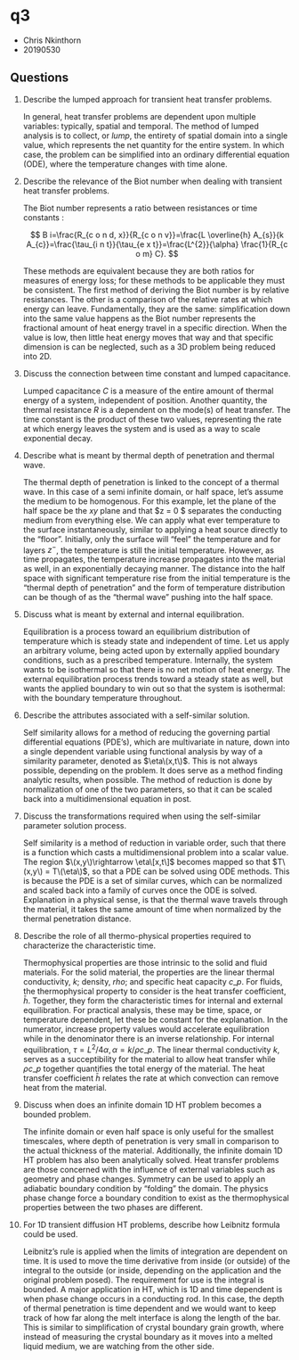 # q3

* Chris Nkinthorn
* 20190530

## Questions

1. Describe the lumped approach for transient heat transfer problems.

   In general, heat transfer problems are dependent upon multiple variables: typically, spatial and temporal. The method of lumped analysis is to collect, or _lump_, the entirety of spatial domain into a single value, which represents the net quantity for the entire system. In which case, the problem can be simplified into an ordinary differential equation \(ODE\), where the temperature changes with time alone.

2. Describe the relevance of the Biot number when dealing with transient heat transfer problems.

   The Biot number represents a ratio between resistances or time constants :

   $$
   B i=\frac{R_{c o n d, x}}{R_{c o n v}}=\frac{L \overline{h} A_{s}}{k A_{c}}=\frac{\tau_{i n t}}{\tau_{e x t}}=\frac{L^{2}}{\alpha} \frac{1}{R_{c o m} C}.
   $$

   These methods are equivalent because they are both ratios for measures of energy loss; for these methods to be applicable they must be consistent. The first method of deriving the Biot number is by relative resistances. The other is a comparison of the relative rates at which energy can leave. Fundamentally, they are the same: simplification down into the same value happens as the Biot number represents the fractional amount of heat energy travel in a specific direction. When the value is low, then little heat energy moves that way and that specific dimension is can be neglected, such as a 3D problem being reduced into 2D.

3. Discuss the connection between time constant and lumped capacitance.

   Lumped capacitance $C$ is a measure of the entire amount of thermal energy of a system, independent of position. Another quantity, the thermal resistance $R$ is a dependent on the mode\(s\) of heat transfer. The time constant is the product of these two values, representing the rate at which energy leaves the system and is used as a way to scale exponential decay.

4. Describe what is meant by thermal depth of penetration and thermal wave.

   The thermal depth of penetration is linked to the concept of a thermal wave. In this case of a semi infinite domain, or half space, let’s assume the medium to be homogenous. For this example, let the plane of the half space be the $xy$ plane and that $z = 0 $ separates the conducting medium from everything else. We can apply what ever temperature to the surface instantaneously, similar to applying a heat source directly to the “floor”. Initially, only the surface will “feel” the temperature and for layers $z^-$, the temperature is still the initial temperature. However, as time propagates, the temperature increase propagates into the material as well, in an exponentially decaying manner. The distance into the half space with significant temperature rise from the initial temperature is the “thermal depth of penetration” and the form of temperature distribution can be though of as the “thermal wave” pushing into the half space.

5. Discuss what is meant by external and internal equilibration.

   Equilibration is a process toward an equilibrium distribution of temperature which is steady state and independent of time. Let us apply an arbitrary volume, being acted upon by externally applied boundary conditions, such as a prescribed temperature. Internally, the system wants to be isothermal so that there is no net motion of heat energy. The external equilibration process trends toward a steady state as well, but wants the applied boundary to win out so that the system is isothermal: with the boundary temperature throughout.

6. Describe the attributes associated with a self-similar solution.

   Self similarity allows for a method of reducing the governing partial differential equations \(PDE’s\), which are multivariate in nature, down into a single dependent variable using functional analysis by way of a similarity parameter, denoted as $\eta\(x,t\)$. This is not always possible, depending on the problem. It does serve as a method finding analytic results, when possible. The method of reduction is done by normalization of one of the two parameters, so that it can be scaled back into a multidimensional equation in post.

7. Discuss the transformations required when using the self-similar parameter solution process.

   Self similarity is a method of reduction in variable order, such that there is a function which casts a multidimensional problem into a scalar value. The region $\(x,y\)\rightarrow \eta\[x,t\]$ becomes mapped so that $T\(x,y\) = T\(\eta\)$, so that a PDE can be solved using ODE methods. This is because the PDE is a set of similar curves, which can be normalized and scaled back into a family of curves once the ODE is solved. Explanation in a physical sense, is that the thermal wave travels through the material, it takes the same amount of time when normalized by the thermal penetration distance.

8. Describe the role of all thermo-physical properties required to characterize the characteristic time.

   Thermophysical properties are those intrinsic to the solid and fluid materials. For the solid material, the properties are the linear thermal conductivity, $k$; density, $rho$; and specific heat capacity $c\_p$. For fluids, the thermophysical property to consider is the heat transfer coefficient, $\bar{h}$. Together, they form the characteristic times for internal and external equilibration. For practical analysis, these may be time, space, or temperature dependent, let these be constant for the explanation. In the numerator, increase property values would accelerate equilibration while in the denominator there is an inverse relationship. For internal equilibration, $\tau = L^2/4\alpha, \alpha = k/\rho c\_p$. The linear thermal conductivity $k$, serves as a succeptibility for the material to allow heat transfer while $\rho c\_p$ together quantifies the total energy of the material. The heat transfer coefficient $\bar{h}$ relates the rate at which convection can remove heat from the material.

9. Discuss when does an infinite domain 1D HT problem becomes a bounded problem.

   The infinite domain or even half space is only useful for the smallest timescales, where depth of penetration is very small in comparison to the actual thickness of the material. Additionally, the infinite domain 1D HT problem has also been analytically solved. Heat transfer problems are those concerned with the influence of external variables such as geometry and phase changes. Symmetry can be used to apply an adiabatic boundary condition by “folding” the domain. The physics phase change force a boundary condition to exist as the thermophysical properties between the two phases are different.

10. For 1D transient diffusion HT problems, describe how Leibnitz formula could be used.

    Leibnitz’s rule is applied when the limits of integration are dependent on time. It is used to move the time derivative from inside \(or outside\) of the integral to the outside \(or inside, depending on the application and the original problem posed\). The requirement for use is the integral is bounded. A major application in HT, which is 1D and time dependent is when phase change occurs in a conducting rod. In this case, the depth of thermal penetration is time dependent and we would want to keep track of how far along the melt interface is along the length of the bar. This is similar to simplification of crystal boundary grain growth, where instead of measuring the crystal boundary as it moves into a melted liquid medium, we are watching from the other side.

